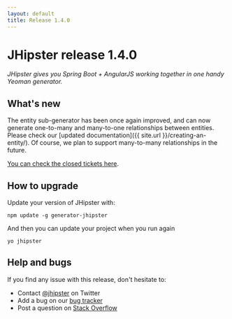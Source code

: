 ```yaml
---
layout: default
title: Release 1.4.0
---
```


JHipster release 1.4.0
==================

*JHipster gives you Spring Boot + AngularJS working together in one handy Yeoman generator.*

What's new
----------

The entity sub-generator has been once again improved, and can now generate one-to-many and many-to-one relationships between entities. Please check our [updated documentation]({{ site.url }}/creating-an-entity/). Of course, we plan to support many-to-many relationships in the future.

[You can check the closed tickets here](https://github.com/jhipster/generator-jhipster/issues?q=milestone%3A1.4.0+is%3Aclosed).

How to upgrade
------------

Update your version of JHipster with:

```
npm update -g generator-jhipster
```

And then you can update your project when you run again

```
yo jhipster
```

Help and bugs
--------------

If you find any issue with this release, don't hesitate to:

- Contact [@jhipster](https://twitter.com/jhipster) on Twitter
- Add a bug on our [bug tracker](https://github.com/jhipster/generator-jhipster/issues?state=open)
- Post a question on [Stack Overflow](http://stackoverflow.com/tags/jhipster/info)
